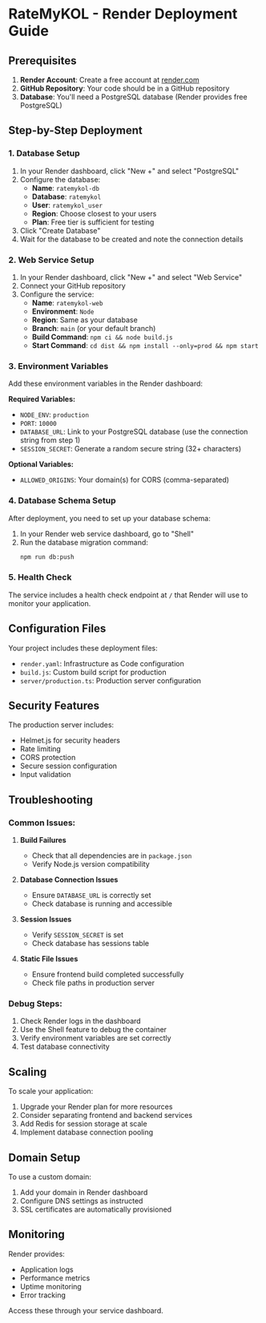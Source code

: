 # RateMyKOL - Render Deployment Guide

## Prerequisites

1. **Render Account**: Create a free account at [render.com](https://render.com)
2. **GitHub Repository**: Your code should be in a GitHub repository
3. **Database**: You'll need a PostgreSQL database (Render provides free PostgreSQL)

## Step-by-Step Deployment

### 1. Database Setup

1. In your Render dashboard, click "New +" and select "PostgreSQL"
2. Configure the database:
   - **Name**: `ratemykol-db`
   - **Database**: `ratemykol`
   - **User**: `ratemykol_user`
   - **Region**: Choose closest to your users
   - **Plan**: Free tier is sufficient for testing
3. Click "Create Database"
4. Wait for the database to be created and note the connection details

### 2. Web Service Setup

1. In your Render dashboard, click "New +" and select "Web Service"
2. Connect your GitHub repository
3. Configure the service:
   - **Name**: `ratemykol-web`
   - **Environment**: `Node`
   - **Region**: Same as your database
   - **Branch**: `main` (or your default branch)
   - **Build Command**: `npm ci && node build.js`
   - **Start Command**: `cd dist && npm install --only=prod && npm start`

### 3. Environment Variables

Add these environment variables in the Render dashboard:

**Required Variables:**
- `NODE_ENV`: `production`
- `PORT`: `10000`
- `DATABASE_URL`: Link to your PostgreSQL database (use the connection string from step 1)
- `SESSION_SECRET`: Generate a random secure string (32+ characters)

**Optional Variables:**
- `ALLOWED_ORIGINS`: Your domain(s) for CORS (comma-separated)

### 4. Database Schema Setup

After deployment, you need to set up your database schema:

1. In your Render web service dashboard, go to "Shell"
2. Run the database migration command:
   ```bash
   npm run db:push
   ```

### 5. Health Check

The service includes a health check endpoint at `/` that Render will use to monitor your application.

## Configuration Files

Your project includes these deployment files:

- `render.yaml`: Infrastructure as Code configuration
- `build.js`: Custom build script for production
- `server/production.ts`: Production server configuration

## Security Features

The production server includes:
- Helmet.js for security headers
- Rate limiting
- CORS protection
- Secure session configuration
- Input validation

## Troubleshooting

### Common Issues:

1. **Build Failures**
   - Check that all dependencies are in `package.json`
   - Verify Node.js version compatibility

2. **Database Connection Issues**
   - Ensure `DATABASE_URL` is correctly set
   - Check database is running and accessible

3. **Session Issues**
   - Verify `SESSION_SECRET` is set
   - Check database has sessions table

4. **Static File Issues**
   - Ensure frontend build completed successfully
   - Check file paths in production server

### Debug Steps:

1. Check Render logs in the dashboard
2. Use the Shell feature to debug the container
3. Verify environment variables are set correctly
4. Test database connectivity

## Scaling

To scale your application:
1. Upgrade your Render plan for more resources
2. Consider separating frontend and backend services
3. Add Redis for session storage at scale
4. Implement database connection pooling

## Domain Setup

To use a custom domain:
1. Add your domain in Render dashboard
2. Configure DNS settings as instructed
3. SSL certificates are automatically provisioned

## Monitoring

Render provides:
- Application logs
- Performance metrics
- Uptime monitoring
- Error tracking

Access these through your service dashboard.